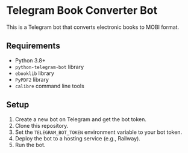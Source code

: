 # Telegram Book Converter Bot

This is a Telegram bot that converts electronic books to MOBI format.

## Requirements

- Python 3.8+
- `python-telegram-bot` library
- `ebooklib` library
- `PyPDF2` library
- `calibre` command line tools

## Setup

1. Create a new bot on Telegram and get the bot token.
2. Clone this repository.
3. Set the `TELEGRAM_BOT_TOKEN` environment variable to your bot token.
4. Deploy the bot to a hosting service (e.g., Railway).
5. Run the bot.
